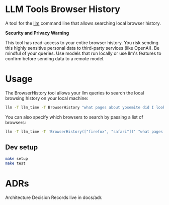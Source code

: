 # LLM Tools Browser History

A tool for the [llm](https://llm.datasette.io/) command line that allows searching local browser history.

**Security and Privacy Warning**

This tool has read-access to your entire browser history. You risk sending
this highly sensitive personal data to third-party services (like OpenAI). Be mindful of your queries. Use models
that run locally or use llm's features to confirm before sending data to a remote model.

# Usage

The BrowserHistory tool allows your llm queries to search the local browsing history on your local machine:

```sh
llm -T llm_time -T BrowserHistory "what pages about yosemite did I look up recently?"
```

You can also specify which browsers to search by passing a list of browsers:

```sh
llm -T llm_time -T 'BrowserHistory(["firefox", "safari"])' "what pages about yosemite did I look up recently?"
```

## Dev setup

```bash
make setup
make test
```


# ADRs

Architecture Decision Records live in docs/adr.
